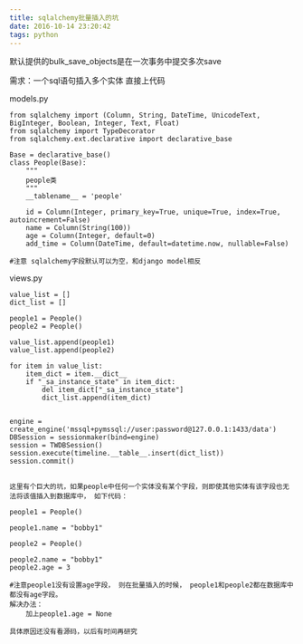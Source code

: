 ```yaml
---
title: sqlalchemy批量插入的坑
date: 2016-10-14 23:20:42
tags: python
---
```



默认提供的bulk_save_objects是在一次事务中提交多次save

需求：一个sql语句插入多个实体
直接上代码

models.py

    from sqlalchemy import (Column, String, DateTime, UnicodeText, BigInteger, Boolean, Integer, Text, Float)
    from sqlalchemy import TypeDecorator
    from sqlalchemy.ext.declarative import declarative_base
    
    Base = declarative_base()
    class People(Base):
        """
        people类
        """
        __tablename__ = 'people'
    
        id = Column(Integer, primary_key=True, unique=True, index=True, autoincrement=False)
        name = Column(String(100))
        age = Column(Integer, default=0)
        add_time = Column(DateTime, default=datetime.now, nullable=False)
    
    #注意 sqlalchemy字段默认可以为空，和django model相反

views.py

    value_list = []
    dict_list = []
    
    people1 = People()
    people2 = People()
    
    value_list.append(people1)
    value_list.append(people2)
    
    for item in value_list:
        item_dict = item.__dict__
        if "_sa_instance_state" in item_dict:
            del item_dict["_sa_instance_state"]
            dict_list.append(item_dict)
    
    
    engine = create_engine('mssql+pymssql://user:password@127.0.0.1:1433/data')
    DBSession = sessionmaker(bind=engine)
    session = TWDBSession()
    session.execute(timeline.__table__.insert(dict_list))
    session.commit()


    这里有个巨大的坑，如果people中任何一个实体没有某个字段，则即使其他实体有该字段也无法将该值插入到数据库中， 如下代码：
    
    people1 = People()
    
    people1.name = "bobby1"
    
    people2 = People()
    
    people2.name = "bobby1"
    people2.age = 3
    
    #注意people1没有设置age字段， 则在批量插入的时候， people1和people2都在数据库中都没有age字段。
    解决办法：  
        加上people1.age = None
        
    具体原因还没有看源码，以后有时间再研究